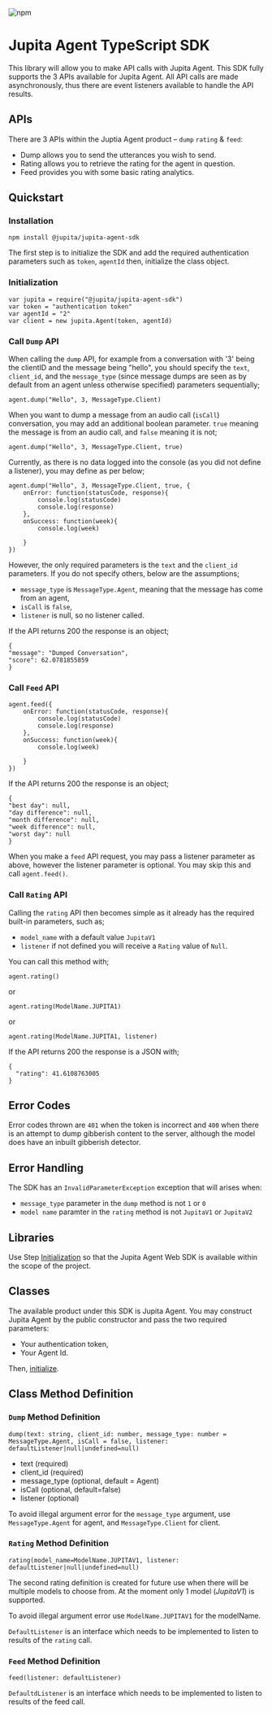 
![npm](https://img.shields.io/npm/v/@jupita/jupita-agent-sdk)

# Jupita Agent TypeScript SDK

This library will allow you to make API calls with Jupita Agent. This SDK fully supports the 3 APIs available for Jupita Agent. All API calls are made asynchronously, thus there are event listeners available to handle the API results.

## APIs
There are 3 APIs within the Juptia Agent product – `dump` `rating` & `feed`:

- Dump allows you to send the utterances you wish to send.
- Rating allows you to retrieve the rating for the agent in question.
- Feed provides you with some basic rating analytics.


##  Quickstart

### Installation

```
npm install @jupita/jupita-agent-sdk
```


The first step is to initialize the SDK and add the required authentication parameters such as `token`, `agentId` then, initialize the class object.

### Initialization

```
var jupita = require("@jupita/jupita-agent-sdk")
var token = "authentication token"
var agentId = "2"
var client = new jupita.Agent(token, agentId)
```


### Call `Dump` API

When calling the `dump` API, for example from a conversation with '3' being the clientID and the message being "hello", you should specify the `text`, `client_id`, and the `message_type` (since message dumps are seen as by default from an agent unless otherwise specified) parameters sequentially;

```
agent.dump("Hello", 3, MessageType.Client)
```

When you want to dump a message from an audio call (`isCall`) conversation, you may add an additional boolean parameter. `true` meaning the message is from an audio call, and `false` meaning it is not;

```
agent.dump("Hello", 3, MessageType.Client, true)
```

Currently, as there is no data logged into the console (as you did not define a listener), you may define as per below;

```
agent.dump("Hello", 3, MessageType.Client, true, {
    onError: function(statusCode, response){
        console.log(statusCode)
        console.log(response)
    }, 
    onSuccess: function(week){
        console.log(week)

    }
})
```

However, the only required parameters is the `text` and the `client_id` parameters. If you do not specify others, below are the assumptions;

- `message_type` is `MessageType.Agent`, meaning that the message has come from an agent,
- `isCall` is `false`,
- `listener` is null, so no listener called.

If the API returns 200 the response is an object;

```
{
"message": "Dumped Conversation",
"score": 62.0781855859
}
```

### Call `Feed` API


```
agent.feed({
    onError: function(statusCode, response){
        console.log(statusCode)
        console.log(response)
    }, 
    onSuccess: function(week){
        console.log(week)

    }
})
```


If the API returns 200 the response is an object;

```
{
"best day": null,
"day difference": null,
"month difference": null,
"week difference": null,
"worst day": null
}
```

When you make a `feed` API request, you may pass a listener parameter as above, however the listener parameter is optional. You may skip this and call `agent.feed()`.

### Call `Rating` API

Calling the `rating` API then becomes simple as it already has the required built-in parameters, such as;

* `model_name` with a default value `JupitaV1`
* `listener` if not defined you will receive a `Rating` value of `Null`.


You can call this method with;

```
agent.rating()
```
or

```
agent.rating(ModelName.JUPITA1)
```
or

```
agent.rating(ModelName.JUPITA1, listener)
```

If the API returns 200 the response is a JSON with;

```
{
  "rating": 41.6108763005
}
```

## Error Codes

Error codes thrown are `401` when the token is incorrect and `400` when there is an attempt to dump gibberish content to the server, although the model does have an inbuilt gibberish detector.

## Error Handling

The SDK has an `InvalidParameterException` exception that will arises when:
- `message_type` parameter in the `dump` method is not `1` or `0`
- `model name` paramter in the `rating` method is not `JupitaV1` or `JupitaV2`


## Libraries

Use Step [Initialization](#initialization) so
that the Jupita Agent Web SDK is available within the scope of the project.


## Classes

The available product under this SDK is Jupita Agent. You may construct Jupita Agent by the public constructor and pass the two required parameters:

- Your authentication token,
- Your Agent Id.

Then, [initialize](#initialization).

## Class Method Definition

### `Dump` Method Definition

```
dump(text: string, client_id: number, message_type: number = MessageType.Agent, isCall = false, listener: defaultListener|null|undefined=null)
```

* text (required)
* client_id (required)
* message_type (optional, default = Agent)
* isCall (optional, default=false)
* listener (optional)

To avoid illegal argument error for the `message_type` argument, use `MessageType.Agent` for agent, and `MessageType.Client` for client.

### `Rating` Method Definition

```
rating(model_name=ModelName.JUPITAV1, listener: defaultListener|null|undefined=null)
```
The second rating definition is created for future use when there will be multiple models to choose from. At the moment only 1 model (*JupitaV1*) is supported. 

To avoid illegal argument error use `ModelName.JUPITAV1` for the modelName. 

`DefaultListener` is an interface which needs to be implemented to listen to results of the `rating` call.

### `Feed` Method Definition

```
feed(listener: defaultListener)
```

`DefaultdListener` is an interface which needs to be implemented to listen to results of the feed call.
